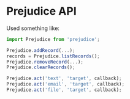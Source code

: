 # Prejudice API

Used something like:

```javascript
import Prejudice from 'prejudice';

Prejudice.addRecord(...);
records = Prejudice.listRecords();
Prejudice.removeRecord(...);
Prejudice.clearRecords();

Prejudice.act('text', 'target', callback);
Prejudice.act('email', 'target', callback);
Prejudice.act('file', 'target', callback);

```
